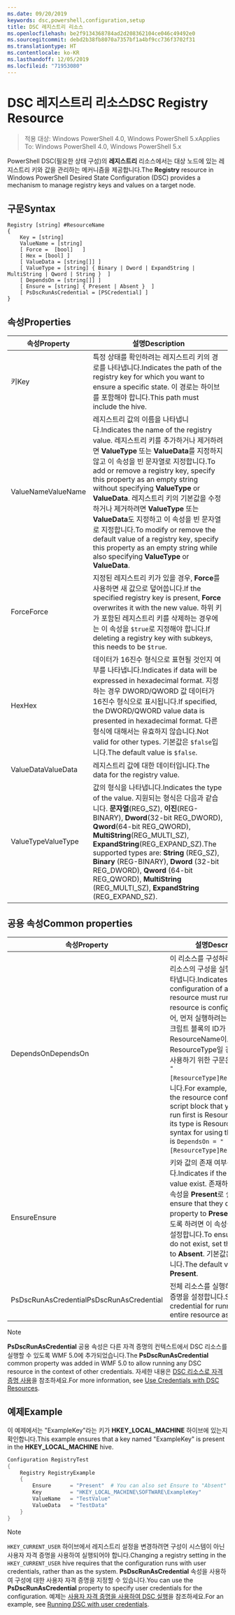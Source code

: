 ```yaml
---
ms.date: 09/20/2019
keywords: dsc,powershell,configuration,setup
title: DSC 레지스트리 리소스
ms.openlocfilehash: be2f9134368784ad2d208362104ce046c49492e0
ms.sourcegitcommit: debd2b38fb8070a7357bf1a4bf9cc736f3702f31
ms.translationtype: HT
ms.contentlocale: ko-KR
ms.lasthandoff: 12/05/2019
ms.locfileid: "71953080"
---
```

# <a name="dsc-registry-resource"></a><span data-ttu-id="bcb3e-103">DSC 레지스트리 리소스</span><span class="sxs-lookup"><span data-stu-id="bcb3e-103">DSC Registry Resource</span></span>

> <span data-ttu-id="bcb3e-104">적용 대상: Windows PowerShell 4.0, Windows PowerShell 5.x</span><span class="sxs-lookup"><span data-stu-id="bcb3e-104">Applies To: Windows PowerShell 4.0, Windows PowerShell 5.x</span></span>

<span data-ttu-id="bcb3e-105">PowerShell DSC(필요한 상태 구성)의 **레지스트리** 리소스에서는 대상 노드에 있는 레지스트리 키와 값을 관리하는 메커니즘을 제공합니다.</span><span class="sxs-lookup"><span data-stu-id="bcb3e-105">The **Registry** resource in Windows PowerShell Desired State Configuration (DSC) provides a mechanism to manage registry keys and values on a target node.</span></span>

## <a name="syntax"></a><span data-ttu-id="bcb3e-106">구문</span><span class="sxs-lookup"><span data-stu-id="bcb3e-106">Syntax</span></span>

```Syntax
Registry [string] #ResourceName
{
    Key = [string]
    ValueName = [string]
    [ Force =  [bool]   ]
    [ Hex = [bool] ]
    [ ValueData = [string[]] ]
    [ ValueType = [string] { Binary | Dword | ExpandString | MultiString | Qword | String }  ]
    [ DependsOn = [string[]] ]
    [ Ensure = [string] { Present | Absent }  ]
    [ PsDscRunAsCredential = [PSCredential] ]
}
```

## <a name="properties"></a><span data-ttu-id="bcb3e-107">속성</span><span class="sxs-lookup"><span data-stu-id="bcb3e-107">Properties</span></span>

|<span data-ttu-id="bcb3e-108">속성</span><span class="sxs-lookup"><span data-stu-id="bcb3e-108">Property</span></span> |<span data-ttu-id="bcb3e-109">설명</span><span class="sxs-lookup"><span data-stu-id="bcb3e-109">Description</span></span> |
|---|---|
|<span data-ttu-id="bcb3e-110">키</span><span class="sxs-lookup"><span data-stu-id="bcb3e-110">Key</span></span> |<span data-ttu-id="bcb3e-111">특정 상태를 확인하려는 레지스트리 키의 경로를 나타냅니다.</span><span class="sxs-lookup"><span data-stu-id="bcb3e-111">Indicates the path of the registry key for which you want to ensure a specific state.</span></span> <span data-ttu-id="bcb3e-112">이 경로는 하이브를 포함해야 합니다.</span><span class="sxs-lookup"><span data-stu-id="bcb3e-112">This path must include the hive.</span></span> |
|<span data-ttu-id="bcb3e-113">ValueName</span><span class="sxs-lookup"><span data-stu-id="bcb3e-113">ValueName</span></span> |<span data-ttu-id="bcb3e-114">레지스트리 값의 이름을 나타냅니다.</span><span class="sxs-lookup"><span data-stu-id="bcb3e-114">Indicates the name of the registry value.</span></span> <span data-ttu-id="bcb3e-115">레지스트리 키를 추가하거나 제거하려면 **ValueType** 또는 **ValueData**를 지정하지 않고 이 속성을 빈 문자열로 지정합니다.</span><span class="sxs-lookup"><span data-stu-id="bcb3e-115">To add or remove a registry key, specify this property as an empty string without specifying **ValueType** or **ValueData**.</span></span> <span data-ttu-id="bcb3e-116">레지스트리 키의 기본값을 수정하거나 제거하려면 **ValueType** 또는 **ValueData**도 지정하고 이 속성을 빈 문자열로 지정합니다.</span><span class="sxs-lookup"><span data-stu-id="bcb3e-116">To modify or remove the default value of a registry key, specify this property as an empty string while also specifying **ValueType** or **ValueData**.</span></span> |
|<span data-ttu-id="bcb3e-117">Force</span><span class="sxs-lookup"><span data-stu-id="bcb3e-117">Force</span></span> |<span data-ttu-id="bcb3e-118">지정된 레지스트리 키가 있을 경우, **Force**를 사용하면 새 값으로 덮어씁니다.</span><span class="sxs-lookup"><span data-stu-id="bcb3e-118">If the specified registry key is present, **Force** overwrites it with the new value.</span></span> <span data-ttu-id="bcb3e-119">하위 키가 포함된 레지스트리 키를 삭제하는 경우에는 이 속성을 `$true`로 지정해야 합니다.</span><span class="sxs-lookup"><span data-stu-id="bcb3e-119">If deleting a registry key with subkeys, this needs to be `$true`.</span></span> |
|<span data-ttu-id="bcb3e-120">Hex</span><span class="sxs-lookup"><span data-stu-id="bcb3e-120">Hex</span></span> |<span data-ttu-id="bcb3e-121">데이터가 16진수 형식으로 표현될 것인지 여부를 나타냅니다.</span><span class="sxs-lookup"><span data-stu-id="bcb3e-121">Indicates if data will be expressed in hexadecimal format.</span></span> <span data-ttu-id="bcb3e-122">지정하는 경우 DWORD/QWORD 값 데이터가 16진수 형식으로 표시됩니다.</span><span class="sxs-lookup"><span data-stu-id="bcb3e-122">If specified, the DWORD/QWORD value data is presented in hexadecimal format.</span></span> <span data-ttu-id="bcb3e-123">다른 형식에 대해서는 유효하지 않습니다.</span><span class="sxs-lookup"><span data-stu-id="bcb3e-123">Not valid for other types.</span></span> <span data-ttu-id="bcb3e-124">기본값은 `$false`입니다.</span><span class="sxs-lookup"><span data-stu-id="bcb3e-124">The default value is `$false`.</span></span> |
|<span data-ttu-id="bcb3e-125">ValueData</span><span class="sxs-lookup"><span data-stu-id="bcb3e-125">ValueData</span></span> |<span data-ttu-id="bcb3e-126">레지스트리 값에 대한 데이터입니다.</span><span class="sxs-lookup"><span data-stu-id="bcb3e-126">The data for the registry value.</span></span> |
|<span data-ttu-id="bcb3e-127">ValueType</span><span class="sxs-lookup"><span data-stu-id="bcb3e-127">ValueType</span></span> |<span data-ttu-id="bcb3e-128">값의 형식을 나타냅니다.</span><span class="sxs-lookup"><span data-stu-id="bcb3e-128">Indicates the type of the value.</span></span> <span data-ttu-id="bcb3e-129">지원되는 형식은 다음과 같습니다. **문자열**(REG_SZ), **이진**(REG-BINARY), **Dword**(32-bit REG_DWORD), **Qword**(64-bit REG_QWORD), **MultiString**(REG_MULTI_SZ), **ExpandString**(REG_EXPAND_SZ).</span><span class="sxs-lookup"><span data-stu-id="bcb3e-129">The supported types are: **String** (REG_SZ), **Binary** (REG-BINARY), **Dword** (32-bit REG_DWORD), **Qword** (64-bit REG_QWORD), **MultiString** (REG_MULTI_SZ), **ExpandString** (REG_EXPAND_SZ).</span></span> |

## <a name="common-properties"></a><span data-ttu-id="bcb3e-130">공용 속성</span><span class="sxs-lookup"><span data-stu-id="bcb3e-130">Common properties</span></span>

|<span data-ttu-id="bcb3e-131">속성</span><span class="sxs-lookup"><span data-stu-id="bcb3e-131">Property</span></span> |<span data-ttu-id="bcb3e-132">설명</span><span class="sxs-lookup"><span data-stu-id="bcb3e-132">Description</span></span> |
|---|---|
|<span data-ttu-id="bcb3e-133">DependsOn</span><span class="sxs-lookup"><span data-stu-id="bcb3e-133">DependsOn</span></span> |<span data-ttu-id="bcb3e-134">이 리소스를 구성하려면 먼저 다른 리소스의 구성을 실행해야 함을 나타냅니다.</span><span class="sxs-lookup"><span data-stu-id="bcb3e-134">Indicates that the configuration of another resource must run before this resource is configured.</span></span> <span data-ttu-id="bcb3e-135">예를 들어, 먼저 실행하려는 리소스 구성 스크립트 블록의 ID가 ResourceName이고 해당 형식이 ResourceType일 경우, 이 속성을 사용하기 위한 구문은 `DependsOn = "[ResourceType]ResourceName"`입니다.</span><span class="sxs-lookup"><span data-stu-id="bcb3e-135">For example, if the ID of the resource configuration script block that you want to run first is ResourceName and its type is ResourceType, the syntax for using this property is `DependsOn = "[ResourceType]ResourceName"`.</span></span> |
|<span data-ttu-id="bcb3e-136">Ensure</span><span class="sxs-lookup"><span data-stu-id="bcb3e-136">Ensure</span></span> |<span data-ttu-id="bcb3e-137">키와 값의 존재 여부를 나타냅니다.</span><span class="sxs-lookup"><span data-stu-id="bcb3e-137">Indicates if the key and value exist.</span></span> <span data-ttu-id="bcb3e-138">존재하도록 하려면 이 속성을 **Present**로 설정합니다.</span><span class="sxs-lookup"><span data-stu-id="bcb3e-138">To ensure that they do, set this property to **Present**.</span></span> <span data-ttu-id="bcb3e-139">존재하지 않도록 하려면 이 속성을 **Absent**로 설정합니다.</span><span class="sxs-lookup"><span data-stu-id="bcb3e-139">To ensure that they do not exist, set the property to **Absent**.</span></span> <span data-ttu-id="bcb3e-140">기본값은 **Present**입니다.</span><span class="sxs-lookup"><span data-stu-id="bcb3e-140">The default value is **Present**.</span></span> |
|<span data-ttu-id="bcb3e-141">PsDscRunAsCredential</span><span class="sxs-lookup"><span data-stu-id="bcb3e-141">PsDscRunAsCredential</span></span> |<span data-ttu-id="bcb3e-142">전체 리소스를 실행하기 위한 자격 증명을 설정합니다.</span><span class="sxs-lookup"><span data-stu-id="bcb3e-142">Sets the credential for running the entire resource as.</span></span> |

> [!NOTE]
> <span data-ttu-id="bcb3e-143">**PsDscRunAsCredential** 공용 속성은 다른 자격 증명의 컨텍스트에서 DSC 리소스를 실행할 수 있도록 WMF 5.0에 추가되었습니다.</span><span class="sxs-lookup"><span data-stu-id="bcb3e-143">The **PsDscRunAsCredential** common property was added in WMF 5.0 to allow running any DSC resource in the context of other credentials.</span></span> <span data-ttu-id="bcb3e-144">자세한 내용은 [ DSC 리소스로 자격 증명 사용](../../../configurations/runasuser.md)을 참조하세요.</span><span class="sxs-lookup"><span data-stu-id="bcb3e-144">For more information, see [Use Credentials with DSC Resources](../../../configurations/runasuser.md).</span></span>

## <a name="example"></a><span data-ttu-id="bcb3e-145">예제</span><span class="sxs-lookup"><span data-stu-id="bcb3e-145">Example</span></span>

<span data-ttu-id="bcb3e-146">이 예제에서는 "ExampleKey"라는 키가 **HKEY\_LOCAL\_MACHINE** 하이브에 있는지 확인합니다.</span><span class="sxs-lookup"><span data-stu-id="bcb3e-146">This example ensures that a key named "ExampleKey" is present in the **HKEY\_LOCAL\_MACHINE** hive.</span></span>

```powershell
Configuration RegistryTest
{
    Registry RegistryExample
    {
        Ensure      = "Present"  # You can also set Ensure to "Absent"
        Key         = "HKEY_LOCAL_MACHINE\SOFTWARE\ExampleKey"
        ValueName   = "TestValue"
        ValueData   = "TestData"
    }
}
```

> [!NOTE]
> <span data-ttu-id="bcb3e-147">`HKEY_CURRENT_USER` 하이브에서 레지스트리 설정을 변경하려면 구성이 시스템이 아닌 사용자 자격 증명을 사용하여 실행되어야 합니다.</span><span class="sxs-lookup"><span data-stu-id="bcb3e-147">Changing a registry setting in the `HKEY_CURRENT_USER` hive requires that the configuration runs with user credentials, rather than as the system.</span></span> <span data-ttu-id="bcb3e-148">**PsDscRunAsCredential** 속성을 사용하여 구성에 대한 사용자 자격 증명을 지정할 수 있습니다.</span><span class="sxs-lookup"><span data-stu-id="bcb3e-148">You can use the **PsDscRunAsCredential** property to specify user credentials for the configuration.</span></span> <span data-ttu-id="bcb3e-149">예제는 [사용자 자격 증명을 사용하여 DSC 실행](../../../configurations/runAsUser.md)을 참조하세요.</span><span class="sxs-lookup"><span data-stu-id="bcb3e-149">For an example, see [Running DSC with user credentials](../../../configurations/runAsUser.md).</span></span>